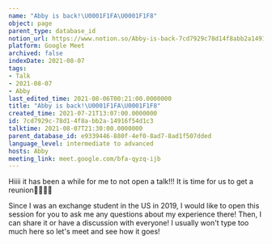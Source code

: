 ```yaml
---
name: "Abby is back!\U0001F1FA\U0001F1F8"
object: page
parent_type: database_id
notion_url: https://www.notion.so/Abby-is-back-7cd7929c78d14f8abb2a14916f54d1c3
platform: Google Meet
archived: false
indexDate: 2021-08-07
tags:
- Talk
- 2021-08-07
- Abby
last_edited_time: 2021-08-06T00:21:00.0000000
title: "Abby is back!\U0001F1FA\U0001F1F8"
created_time: 2021-07-21T13:07:00.0000000
id: 7cd7929c-78d1-4f8a-bb2a-14916f54d1c3
talktime: 2021-08-07T21:30:00.0000000
parent_database_id: e9339446-880f-4ef0-8ad7-8ad1f507dded
language_level: intermediate to advanced
hosts: Abby
meeting_link: meet.google.com/bfa-qyzq-ijb
---
```


Hiiii it has been a while for me to not open a talk!!!
It is time for us to get a reunion🥰🥰👌🏻

Since I was an exchange student in the US in 2019, I would like to open this session for you to ask me any questions about my experience there! Then, I can share it or have a discussion with everyone! I usually won't type too much here so let's meet and see how it goes!







